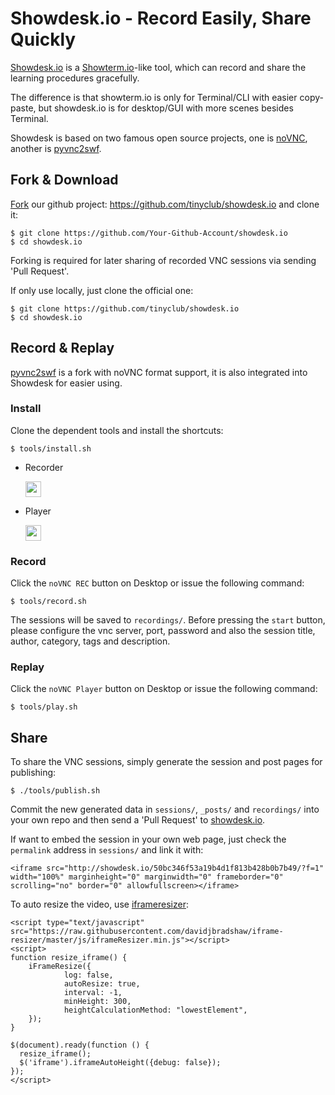 
# Showdesk.io - Record Easily, Share Quickly

[Showdesk.io][0] is a [Showterm.io][1]-like tool, which can record and share the learning procedures gracefully.

The difference is that showterm.io is only for Terminal/CLI with easier copy-paste, but showdesk.io is for desktop/GUI with more scenes besides Terminal.

Showdesk is based on two famous open source projects, one is [noVNC][2], another is [pyvnc2swf][3].

## Fork & Download

[Fork][4] our github project: <https://github.com/tinyclub/showdesk.io> and clone it:

    $ git clone https://github.com/Your-Github-Account/showdesk.io
    $ cd showdesk.io

Forking is required for later sharing of recorded VNC sessions via sending 'Pull Request'.

If only use locally, just clone the official one:

    $ git clone https://github.com/tinyclub/showdesk.io
    $ cd showdesk.io

## Record & Replay

[pyvnc2swf][5] is a fork with noVNC format support, it is also integrated into Showdesk for easier using.

### Install

Clone the dependent tools and install the shortcuts:

    $ tools/install.sh

* Recorder

  <img width="25px" src="https://raw.githubusercontent.com/tinyclub/pyvnc2swf/master/icons/recorder.png"/>

* Player

  <img width="25px" src="https://raw.githubusercontent.com/tinyclub/pyvnc2swf/master/icons/player.png"/>

### Record

Click the `noVNC REC` button on Desktop or issue the following command:

    $ tools/record.sh

The sessions will be saved to `recordings/`. Before pressing the `start` button, please configure the vnc server, port, password and also the session title, author, category, tags and description.

### Replay

Click the `noVNC Player` button on Desktop or issue the following command:

    $ tools/play.sh

## Share

To share the VNC sessions, simply generate the session and post pages for publishing:

    $ ./tools/publish.sh

Commit the new generated data in `sessions/`, `_posts/` and `recordings/` into your own repo and then send a 'Pull Request' to [showdesk.io][7].

If want to embed the session in your own web page, just check the `permalink` address in `sessions/` and link it with:

    <iframe src="http://showdesk.io/50bc346f53a19b4d1f813b428b0b7b49/?f=1" width="100%" marginheight="0" marginwidth="0" frameborder="0" scrolling="no" border="0" allowfullscreen></iframe>

To auto resize the video, use [iframeresizer][8]:

    <script type="text/javascript" src="https://raw.githubusercontent.com/davidjbradshaw/iframe-resizer/master/js/iframeResizer.min.js"></script>
    <script>
    function resize_iframe() {
        iFrameResize({
                log: false,
                autoResize: true,
                interval: -1,
                minHeight: 300,
                heightCalculationMethod: "lowestElement",
        });
    }

    $(document).ready(function () {
      resize_iframe();
      $('iframe').iframeAutoHeight({debug: false});
    });
    </script>

[0]: http://showdesk.io
[1]: http://showterm.io
[2]: https://github.com/novnc/noVNC
[3]: http://www.unixuser.org/~euske/vnc2swf/pyvnc2swf.html
[4]: https://github.com/tinyclub/showdesk.io#fork-destination-box
[5]: https://github.com/tinyclub/pyvnc2swf
[7]: https://github.com/tinyclub/showdesk.io
[8]: https://github.com/davidjbradshaw/iframe-resizer
